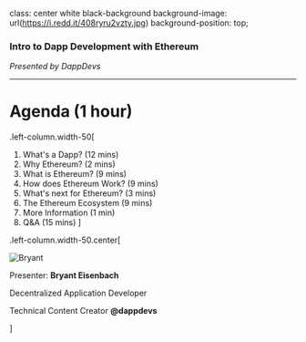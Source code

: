 class: center white black-background
background-image: url(https://i.redd.it/408ryru2vzty.jpg)
background-position: top;

### Intro to Dapp Development with Ethereum
*Presented by DappDevs*

---

# Agenda (1 hour)

.left-column.width-50[
1. What's a Dapp? (12 mins)
2. Why Ethereum? (2 mins)
3. What is Ethereum? (9 mins)
4. How does Ethereum Work? (9 mins)
5. What's next for Ethereum? (3 mins)
6. The Ethereum Ecosystem (9 mins)
7. More Information (1 min)
8. Q&A (15 mins)
]

.left-column.width-50.center[

![Bryant](https://media.licdn.com/mpr/mpr/shrinknp_400_400/AAMABADGAAwAAQAAAAAAAAwLAAAAJGYyYmFlMGZjLTE2MzgtNDJlOC1hNzM4LTZkYWQzYWQxZGNjYg.jpg)

Presenter: **Bryant Eisenbach**

Decentralized Application Developer

Technical Content Creator **@dappdevs**

]
